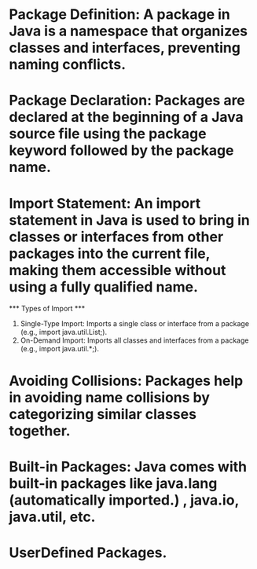 # Package Definition: A package in Java is a namespace that organizes classes and interfaces, preventing naming conflicts.
# Package Declaration: Packages are declared at the beginning of a Java source file using the package keyword followed by the package name.
# Import Statement: An import statement in Java is used to bring in classes or interfaces from other packages into the current file, making them accessible without using a fully qualified name.

*** Types of Import ***
1. Single-Type Import: Imports a single class or interface from a package (e.g., import java.util.List;).
2. On-Demand Import: Imports all classes and interfaces from a package (e.g., import java.util.*;).

# Avoiding Collisions: Packages help in avoiding name collisions by categorizing similar classes together.
# Built-in Packages: Java comes with built-in packages like java.lang (automatically imported.) , java.io, java.util, etc.
# UserDefined Packages.